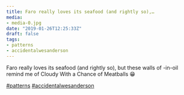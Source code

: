 ```yaml
---
title: Faro really loves its seafood (and rightly so),…
media:
- media-0.jpg
date: "2019-01-26T12:25:33Z"
draft: false
tags:
- patterns
- accidentalwesanderson
---
```

Faro really loves its seafood \(and rightly so\), but these walls of <seafood>-in-oil remind me of Cloudy With a Chance of Meatballs 😁



[#patterns](/tags/patterns) [#accidentalwesanderson](/tags/accidentalwesanderson)
